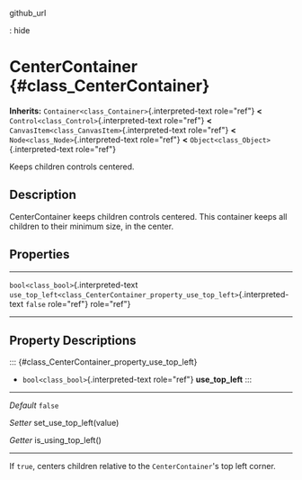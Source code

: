github\_url

:   hide

CenterContainer {#class_CenterContainer}
===============

**Inherits:** `Container<class_Container>`{.interpreted-text role="ref"}
**\<** `Control<class_Control>`{.interpreted-text role="ref"} **\<**
`CanvasItem<class_CanvasItem>`{.interpreted-text role="ref"} **\<**
`Node<class_Node>`{.interpreted-text role="ref"} **\<**
`Object<class_Object>`{.interpreted-text role="ref"}

Keeps children controls centered.

Description
-----------

CenterContainer keeps children controls centered. This container keeps
all children to their minimum size, in the center.

Properties
----------

  -------------------------------------- ------------------------------------------------------------------------------- ---------
  `bool<class_bool>`{.interpreted-text   `use_top_left<class_CenterContainer_property_use_top_left>`{.interpreted-text   `false`
  role="ref"}                            role="ref"}                                                                     

  -------------------------------------- ------------------------------------------------------------------------------- ---------

Property Descriptions
---------------------

::: {#class_CenterContainer_property_use_top_left}
-   `bool<class_bool>`{.interpreted-text role="ref"} **use\_top\_left**
:::

  ----------- ----------------------------
  *Default*   `false`

  *Setter*    set\_use\_top\_left(value)

  *Getter*    is\_using\_top\_left()
  ----------- ----------------------------

If `true`, centers children relative to the `CenterContainer`\'s top
left corner.
